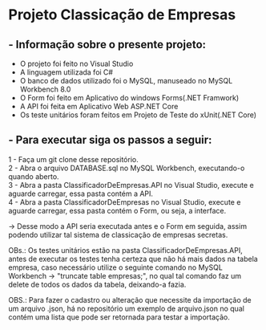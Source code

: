 # Projeto Classicação de Empresas

## - Informação sobre o presente projeto:

- O projeto foi feito no Visual Studio
- A linguagem utilizada foi C#
- O banco de dados utilizado foi o MySQL, manuseado no MySQL Workbench 8.0
- O Form foi feito em Aplicativo do windows Forms(.NET Framwork)
- A API foi feita em Aplicativo Web ASP.NET Core
- Os teste unitários foram feitos em Projeto de Teste do xUnit(.NET Core)


## - Para executar siga os passos a seguir:

1 - Faça um git clone desse repositório.  
2 - Abra o arquivo DATABASE.sql no MySQL Workbench, executando-o quando aberto.   
3 - Abra a pasta ClassificadorDeEmpresas.API no Visual Studio, execute e aguarde carregar, essa pasta contém a API.   
4 - Abra a pasta ClassificadorDeEmpresas no Visual Studio, execute e aguarde carregar, essa pasta contém o Form, ou seja, a interface.  

-> Desse modo a API seria executada antes e o Form em seguida, assim podendo utilizar tal sistema de classicação de empresas secretas.

OBs.: Os testes unitários estão na pasta ClassificadorDeEmpresas.API, antes de executar os testes tenha certeza que não há mais dados na tabela empresa, caso necessário utilize o seguinte comando no MySQL Workbench -> "truncate table empresas;", no qual tal comando faz um delete de todos os dados da tabela, deixando-a fazia.

OBS.: Para fazer o cadastro ou alteração que necessite da importação de um arquivo .json, há no repositório um exemplo de arquivo.json no qual contém uma lista que pode ser retornada para testar a importação.
